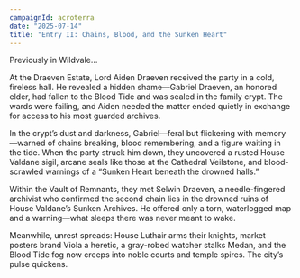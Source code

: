 ```yaml
---
campaignId: acroterra
date: "2025-07-14"
title: "Entry II: Chains, Blood, and the Sunken Heart"
---
```


Previously in Wildvale…

At the Draeven Estate, Lord Aiden Draeven received the party in a cold, fireless hall. He revealed a hidden shame—Gabriel Draeven, an honored elder, had fallen to the Blood Tide and was sealed in the family crypt. The wards were failing, and Aiden needed the matter ended quietly in exchange for access to his most guarded archives.

In the crypt’s dust and darkness, Gabriel—feral but flickering with memory—warned of chains breaking, blood remembering, and a figure waiting in the tide. When the party struck him down, they uncovered a rusted House Valdane sigil, arcane seals like those at the Cathedral Veilstone, and blood-scrawled warnings of a “Sunken Heart beneath the drowned halls.”

Within the Vault of Remnants, they met Selwin Draeven, a needle-fingered archivist who confirmed the second chain lies in the drowned ruins of House Valdane’s Sunken Archives. He offered only a torn, waterlogged map and a warning—what sleeps there was never meant to wake.

Meanwhile, unrest spreads: House Luthair arms their knights, market posters brand Viola a heretic, a gray-robed watcher stalks Medan, and the Blood Tide fog now creeps into noble courts and temple spires. The city’s pulse quickens.

